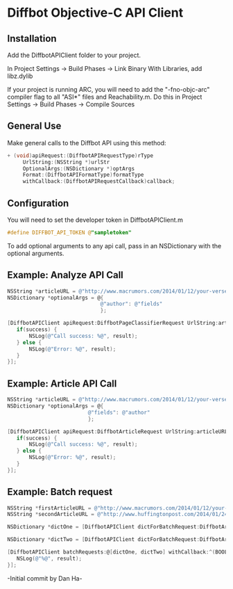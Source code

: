 # Diffbot Objective-C API Client

## Installation

Add the DiffbotAPIClient folder to your project.

In Project Settings -> Build Phases -> Link Binary With Libraries, add libz.dylib

If your project is running ARC, you will need to add the "-fno-objc-arc" compiler flag to all "ASI*" files and Reachability.m. Do this in Project Settings -> Build Phases -> Compile Sources 


## General Use

Make general calls to the Diffbot API using this method:
```objective-c
+ (void)apiRequest:(DiffbotAPIRequestType)rType 
     UrlString:(NSString *)urlStr 
     OptionalArgs:(NSDictionary *)optArgs 
     Format:(DiffbotAPIFormatType)formatType 
     withCallback:(DiffbotAPIRequestCallback)callback;
```

## Configuration

You will need to set the developer token in DiffbotAPIClient.m

```objective-c
#define DIFFBOT_API_TOKEN @"sampletoken"
```

To add optional arguments to any api call, pass in an NSDictionary with the optional arguments.

## Example: Analyze API Call

```objective-c
NSString *articleURL = @"http://www.macrumors.com/2014/01/12/your-verse-ipad-ad";
NSDictionary *optionalArgs = @{
                              @"author": @"fields"
                              };

[DiffbotAPIClient apiRequest:DiffbotPageClassifierRequest UrlString:articleURL OptionalArgs:optionalArgs Format:DiffbotAPIFormatJSON withCallback:^(BOOL success, id result) {
   if(success) {
       NSLog(@"Call success: %@", result);
   } else {
       NSLog(@"Error: %@", result);
   }
}];
```

## Example: Article API Call

```objective-c
NSString *articleURL = @"http://www.macrumors.com/2014/01/12/your-verse-ipad-ad";
NSDictionary *optionalArgs = @{
                          @"fields": @"author"
                          };

[DiffbotAPIClient apiRequest:DiffbotArticleRequest UrlString:articleURL OptionalArgs:optionalArgs Format:DiffbotAPIFormatJSON withCallback:^(BOOL success, id result) {
   if(success) {
       NSLog(@"Call success: %@", result);
   } else {
       NSLog(@"Error: %@", result);
   }
}];
```

## Example: Batch request

```objective-c
NSString *firstArticleURL = @"http://www.macrumors.com/2014/01/12/your-verse-ipad-ad";
NSString *secondArticleURL = @"http://www.huffingtonpost.com/2014/01/24/stephen-hawking-black-holes-event-horizons_n_4658220.html";

NSDictionary *dictOne = [DiffbotAPIClient dictForBatchRequest:DiffbotArticleRequest UrlString:firstArticleURL Method:@"GET" OptionalArgs:nil Format:DiffbotAPIFormatJSON];

NSDictionary *dictTwo = [DiffbotAPIClient dictForBatchRequest:DiffbotArticleRequest UrlString:secondArticleURL Method:@"GET" OptionalArgs:nil Format:DiffbotAPIFormatJSON];

[DiffbotAPIClient batchRequests:@[dictOne, dictTwo] withCallback:^(BOOL success, id result) {
   NSLog(@"%@", result);
}];
```

-Initial commit by Dan Ha-

